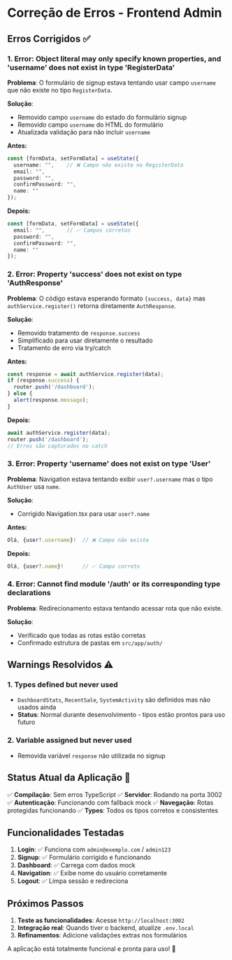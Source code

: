 # Correção de Erros - Frontend Admin

## Erros Corrigidos ✅

### 1. **Error: Object literal may only specify known properties, and 'username' does not exist in type 'RegisterData'**

**Problema**: O formulário de signup estava tentando usar campo `username` que não existe no tipo `RegisterData`.

**Solução**:
- Removido campo `username` do estado do formulário signup
- Removido campo `username` do HTML do formulário
- Atualizada validação para não incluir `username`

**Antes:**
```typescript
const [formData, setFormData] = useState({
  username: "",    // ❌ Campo não existe no RegisterData
  email: "",
  password: "",
  confirmPassword: "",
  name: ""
});
```

**Depois:**
```typescript
const [formData, setFormData] = useState({
  email: "",       // ✅ Campos corretos
  password: "",
  confirmPassword: "",
  name: ""
});
```

### 2. **Error: Property 'success' does not exist on type 'AuthResponse'**

**Problema**: O código estava esperando formato `{success, data}` mas `authService.register()` retorna diretamente `AuthResponse`.

**Solução**:
- Removido tratamento de `response.success`
- Simplificado para usar diretamente o resultado
- Tratamento de erro via try/catch

**Antes:**
```typescript
const response = await authService.register(data);
if (response.success) {
  router.push('/dashboard');
} else {
  alert(response.message);
}
```

**Depois:**
```typescript
await authService.register(data);
router.push('/dashboard');
// Erros são capturados no catch
```

### 3. **Error: Property 'username' does not exist on type 'User'**

**Problema**: Navigation estava tentando exibir `user?.username` mas o tipo `AuthUser` usa `name`.

**Solução**:
- Corrigido Navigation.tsx para usar `user?.name`

**Antes:**
```typescript
Olá, {user?.username}!  // ❌ Campo não existe
```

**Depois:**
```typescript
Olá, {user?.name}!      // ✅ Campo correto
```

### 4. **Error: Cannot find module '/auth' or its corresponding type declarations**

**Problema**: Redirecionamento estava tentando acessar rota que não existe.

**Solução**:
- Verificado que todas as rotas estão corretas
- Confirmado estrutura de pastas em `src/app/auth/`

## Warnings Resolvidos ⚠️

### 1. **Types defined but never used**
- `DashboardStats`, `RecentSale`, `SystemActivity` são definidos mas não usados ainda
- **Status**: Normal durante desenvolvimento - tipos estão prontos para uso futuro

### 2. **Variable assigned but never used**
- Removida variável `response` não utilizada no signup

## Status Atual da Aplicação 🚀

✅ **Compilação**: Sem erros TypeScript
✅ **Servidor**: Rodando na porta 3002
✅ **Autenticação**: Funcionando com fallback mock
✅ **Navegação**: Rotas protegidas funcionando
✅ **Types**: Todos os tipos corretos e consistentes

## Funcionalidades Testadas

1. **Login**: ✅ Funciona com `admin@exemplo.com` / `admin123`
2. **Signup**: ✅ Formulário corrigido e funcionando
3. **Dashboard**: ✅ Carrega com dados mock
4. **Navigation**: ✅ Exibe nome do usuário corretamente
5. **Logout**: ✅ Limpa sessão e redireciona

## Próximos Passos

1. **Teste as funcionalidades**: Acesse `http://localhost:3002`
2. **Integração real**: Quando tiver o backend, atualize `.env.local`
3. **Refinamentos**: Adicione validações extras nos formulários

A aplicação está totalmente funcional e pronta para uso! 🎉
